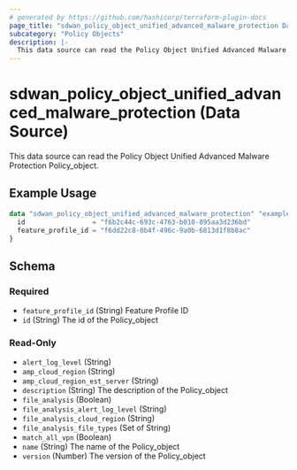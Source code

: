 ```yaml
---
# generated by https://github.com/hashicorp/terraform-plugin-docs
page_title: "sdwan_policy_object_unified_advanced_malware_protection Data Source - terraform-provider-sdwan"
subcategory: "Policy Objects"
description: |-
  This data source can read the Policy Object Unified Advanced Malware Protection Policy_object.
---
```


# sdwan_policy_object_unified_advanced_malware_protection (Data Source)

This data source can read the Policy Object Unified Advanced Malware Protection Policy_object.

## Example Usage

```terraform
data "sdwan_policy_object_unified_advanced_malware_protection" "example" {
  id                 = "f6b2c44c-693c-4763-b010-895aa3d236bd"
  feature_profile_id = "f6dd22c8-0b4f-496c-9a0b-6813d1f8b8ac"
}
```

<!-- schema generated by tfplugindocs -->
## Schema

### Required

- `feature_profile_id` (String) Feature Profile ID
- `id` (String) The id of the Policy_object

### Read-Only

- `alert_log_level` (String)
- `amp_cloud_region` (String)
- `amp_cloud_region_est_server` (String)
- `description` (String) The description of the Policy_object
- `file_analysis` (Boolean)
- `file_analysis_alert_log_level` (String)
- `file_analysis_cloud_region` (String)
- `file_analysis_file_types` (Set of String)
- `match_all_vpn` (Boolean)
- `name` (String) The name of the Policy_object
- `version` (Number) The version of the Policy_object
